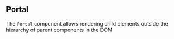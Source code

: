 ## Portal

The `Portal` component allows rendering child elements outside the hierarchy of parent components in the DOM
